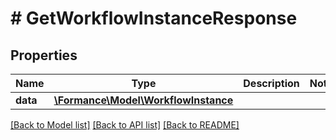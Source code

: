 # # GetWorkflowInstanceResponse

## Properties

Name | Type | Description | Notes
------------ | ------------- | ------------- | -------------
**data** | [**\Formance\Model\WorkflowInstance**](WorkflowInstance.md) |  |

[[Back to Model list]](../../README.md#models) [[Back to API list]](../../README.md#endpoints) [[Back to README]](../../README.md)
